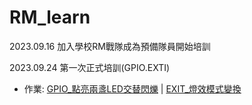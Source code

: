 # RM_learn

2023.09.16 加入學校RM戰隊成為預備隊員開始培訓

2023.09.24 第一次正式培訓(GPIO.EXTI)
- 作業:  [GPIO_點亮兩盞LED交替閃爍](https://github.com/XuJudy/RM_learn/tree/36c104ddf6fee9ac836f338744eb009bfc26fcc5/GPIO_LED) | [EXIT_燈效模式變換]()
